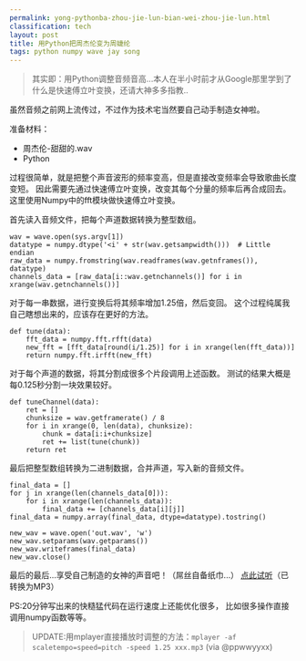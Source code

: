 ```yaml
---
permalink: yong-pythonba-zhou-jie-lun-bian-wei-zhou-jie-lun.html
classification: tech
layout: post
title: 用Python把周杰伦变为周婕纶
tags: python numpy wave jay song
---
```


> 其实即：用Python调整音频音高...本人在半小时前才从Google那里学到了什么是快速傅立叶变换，还请大神多多指教..

虽然音频之前网上流传过，不过作为技术宅当然要自己动手制造女神啦。

准备材料：

- 周杰伦-甜甜的.wav
- Python

过程很简单，就是把整个声音波形的频率变高，但是直接改变频率会导致歌曲长度变短。
因此需要先通过快速傅立叶变换，改变其每个分量的频率后再合成回去。这里使用Numpy中的fft模块做快速傅立叶变换。

首先读入音频文件，把每个声道数据转换为整型数组。

```
wav = wave.open(sys.argv[1])
datatype = numpy.dtype('<i' + str(wav.getsampwidth()))  # Little endian
raw_data = numpy.fromstring(wav.readframes(wav.getnframes()), datatype)
channels_data = [raw_data[i::wav.getnchannels()] for i in xrange(wav.getnchannels())]

```
对于每一串数据，进行变换后将其频率增加1.25倍，然后变回。
这个过程纯属我自己瞎想出来的，应该存在更好的方法。

```
def tune(data):
    fft_data = numpy.fft.rfft(data)
    new_fft = [fft_data[round(i/1.25)] for i in xrange(len(fft_data))]
    return numpy.fft.irfft(new_fft)

```
对于每个声道的数据，将其分割成很多个片段调用上述函数。
测试的结果大概是每0.125秒分割一块效果较好。

```
def tuneChannel(data):
    ret = []
    chunksize = wav.getframerate() / 8
    for i in xrange(0, len(data), chunksize):
        chunk = data[i:i+chunksize]
        ret += list(tune(chunk))
    return ret

```
最后把整型数组转换为二进制数据，合并声道，写入新的音频文件。

```
final_data = []
for j in xrange(len(channels_data[0])):
    for i in xrange(len(channels_data)):
        final_data += [channels_data[i][j]]
final_data = numpy.array(final_data, dtype=datatype).tostring()

new_wav = wave.open('out.wav', 'w')
new_wav.setparams(wav.getparams())
new_wav.writeframes(final_data)
new_wav.close()

```
最后的最后...享受自己制造的女神的声音吧！（屌丝自备纸巾...）
[点此试听](/files/jay-tiantiande-mod.mp3)（已转换为MP3）

PS:20分钟写出来的快糙猛代码在运行速度上还能优化很多，
比如很多操作直接调用numpy函数等等。

> UPDATE:用mplayer直接播放时调整的方法：`mplayer -af scaletempo=speed=pitch -speed 1.25 xxx.mp3` (via @ppwwyyxx)

